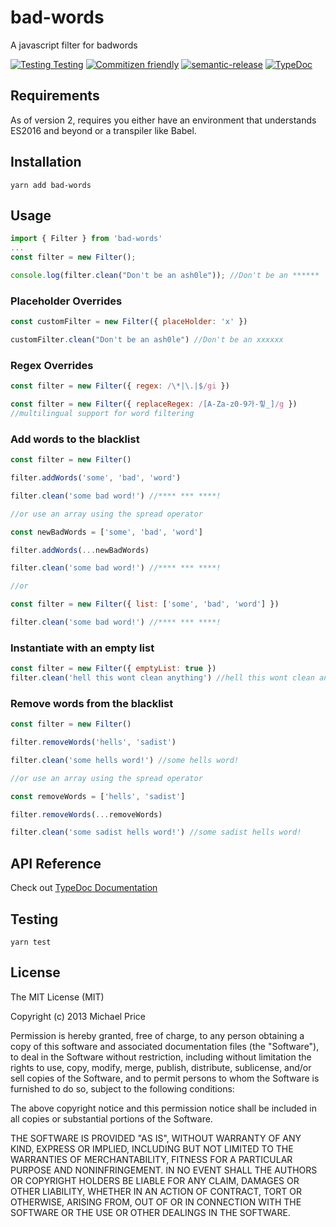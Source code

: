 # bad-words

A javascript filter for badwords

[![Testing Testing](https://github.com/web-mech/badwords/actions/workflows/test.yml/badge.svg)](https://github.com/web-mech/badwords/actions/workflows/test.yml)
[![Commitizen friendly](https://img.shields.io/badge/commitizen-friendly-brightgreen.svg)](http://commitizen.github.io/cz-cli/)
[![semantic-release](https://img.shields.io/badge/%20%20%F0%9F%93%A6%F0%9F%9A%80-semantic--release-e10079.svg?style=flat-square)](https://github.com/semantic-release/semantic-release)
[![TypeDoc](https://img.shields.io/badge/docs-typedoc-blue.svg)](https://web-mech.github.io/badwords/)

## Requirements

As of version 2, requires you either have an environment that understands ES2016 and beyond or a transpiler like Babel.

## Installation

    yarn add bad-words

## Usage

```js
import { Filter } from 'bad-words'
...
const filter = new Filter();

console.log(filter.clean("Don't be an ash0le")); //Don't be an ******
```

### Placeholder Overrides

```js
const customFilter = new Filter({ placeHolder: 'x' })

customFilter.clean("Don't be an ash0le") //Don't be an xxxxxx
```

### Regex Overrides

```js
const filter = new Filter({ regex: /\*|\.|$/gi })

const filter = new Filter({ replaceRegex: /[A-Za-z0-9가-힣_]/g })
//multilingual support for word filtering
```

### Add words to the blacklist

```js
const filter = new Filter()

filter.addWords('some', 'bad', 'word')

filter.clean('some bad word!') //**** *** ****!

//or use an array using the spread operator

const newBadWords = ['some', 'bad', 'word']

filter.addWords(...newBadWords)

filter.clean('some bad word!') //**** *** ****!

//or

const filter = new Filter({ list: ['some', 'bad', 'word'] })

filter.clean('some bad word!') //**** *** ****!
```

### Instantiate with an empty list

```js
const filter = new Filter({ emptyList: true })
filter.clean('hell this wont clean anything') //hell this wont clean anything
```

### Remove words from the blacklist

```js
const filter = new Filter()

filter.removeWords('hells', 'sadist')

filter.clean('some hells word!') //some hells word!

//or use an array using the spread operator

const removeWords = ['hells', 'sadist']

filter.removeWords(...removeWords)

filter.clean('some sadist hells word!') //some sadist hells word!
```

## API Reference

Check out [TypeDoc Documentation](https://web-mech.github.io/badwords/)

## Testing

    yarn test

## License

The MIT License (MIT)

Copyright (c) 2013 Michael Price

Permission is hereby granted, free of charge, to any person obtaining a copy of
this software and associated documentation files (the "Software"), to deal in
the Software without restriction, including without limitation the rights to
use, copy, modify, merge, publish, distribute, sublicense, and/or sell copies of
the Software, and to permit persons to whom the Software is furnished to do so,
subject to the following conditions:

The above copyright notice and this permission notice shall be included in all
copies or substantial portions of the Software.

THE SOFTWARE IS PROVIDED "AS IS", WITHOUT WARRANTY OF ANY KIND, EXPRESS OR
IMPLIED, INCLUDING BUT NOT LIMITED TO THE WARRANTIES OF MERCHANTABILITY, FITNESS
FOR A PARTICULAR PURPOSE AND NONINFRINGEMENT. IN NO EVENT SHALL THE AUTHORS OR
COPYRIGHT HOLDERS BE LIABLE FOR ANY CLAIM, DAMAGES OR OTHER LIABILITY, WHETHER
IN AN ACTION OF CONTRACT, TORT OR OTHERWISE, ARISING FROM, OUT OF OR IN
CONNECTION WITH THE SOFTWARE OR THE USE OR OTHER DEALINGS IN THE SOFTWARE.
